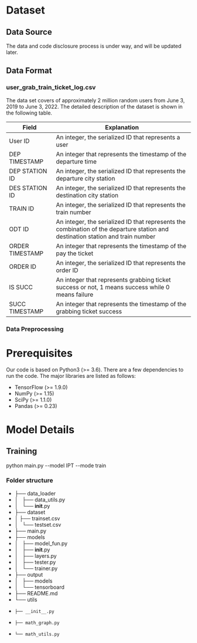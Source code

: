 # Dataset
## Data Source

The data and code disclosure process is under way, and will be updated later.


## Data Format

### user_grab_train_ticket_log.csv
The data set covers  of approximately 2 million random users from June 3, 2019 to June 3, 2022. The detailed description of the dataset is shown in the following table.

| Field | Explanation |
| --- | --- |
| User ID | An integer, the serialized ID that represents a user |
| DEP TIMESTAMP|  An integer that represents the timestamp of the departure time |
| DEP STATION ID|  An integer, the serialized ID that represents the departure city station |
| DES STATION ID |  An integer, the serialized ID that represents the destination city station |
| TRAIN ID |  An integer, the serialized ID that represents the train number|
| ODT ID |  An integer, the serialized ID that represents the combination of the departure station and destination station and train number|
| ORDER TIMESTAMP|  An integer that represents the timestamp of the pay the ticket |
| ORDER ID|  An integer, the serialized ID that represents the order ID |
| IS SUCC |  An integer that represents grabbing ticket success or not, 1 means success while 0 means failure|
| SUCC TIMESTAMP|  An integer that represents the timestamp of the grabbing ticket success |

### Data Preprocessing


# Prerequisites

Our code is based on Python3 (>= 3.6). There are a few dependencies to run the code. The major libraries are listed as follows:

* TensorFlow (>= 1.9.0)
* NumPy (>= 1.15)
* SciPy (>= 1.1.0)
* Pandas (>= 0.23)

# Model Details
## Training
python main.py --model IPT --mode train
### Folder structure

* ├── data_loader
* │   ├── data_utils.py
* │   └── __init__.py
* ├── dataset
* │   ├── trainset.csv
* │   └── testset.csv
* ├── main.py
* ├── models
* │   ├── model_fun.py
* │   ├── __init__.py
* │   ├── layers.py
* │   ├── tester.py
* │   └── trainer.py
* ├── output
* │   ├── models
* │   └── tensorboard
* ├── README.md
* └── utils
*     ├── __init__.py
*     ├── math_graph.py
*     └── math_utils.py
